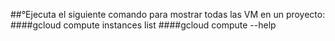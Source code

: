 ##°Ejecuta el siguiente comando para mostrar todas las VM en un proyecto:
####gcloud compute instances list
####gcloud compute --help